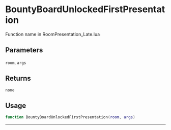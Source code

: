 # BountyBoardUnlockedFirstPresentation
Function name in RoomPresentation_Late.lua
## Parameters
`room`, `args`
## Returns
`none`
## Usage
```lua
function BountyBoardUnlockedFirstPresentation(room, args)
```
---
